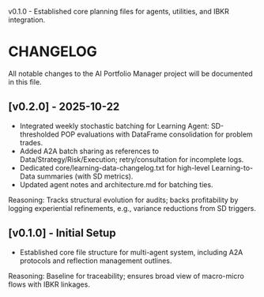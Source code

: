 v0.1.0 - Established core planning files for agents, utilities, and IBKR integration.
# CHANGELOG

All notable changes to the AI Portfolio Manager project will be documented in this file.

## [v0.2.0] - 2025-10-22
- Integrated weekly stochastic batching for Learning Agent: SD-thresholded POP evaluations with DataFrame consolidation for problem trades.
- Added A2A batch sharing as references to Data/Strategy/Risk/Execution; retry/consultation for incomplete logs.
- Dedicated core/learning-data-changelog.txt for high-level Learning-to-Data summaries (with SD metrics).
- Updated agent notes and architecture.md for batching ties.

Reasoning: Tracks structural evolution for audits; backs profitability by logging experiential refinements, e.g., variance reductions from SD triggers.

## [v0.1.0] - Initial Setup
- Established core file structure for multi-agent system, including A2A protocols and reflection management outlines.

Reasoning: Baseline for traceability; ensures broad view of macro-micro flows with IBKR linkages.